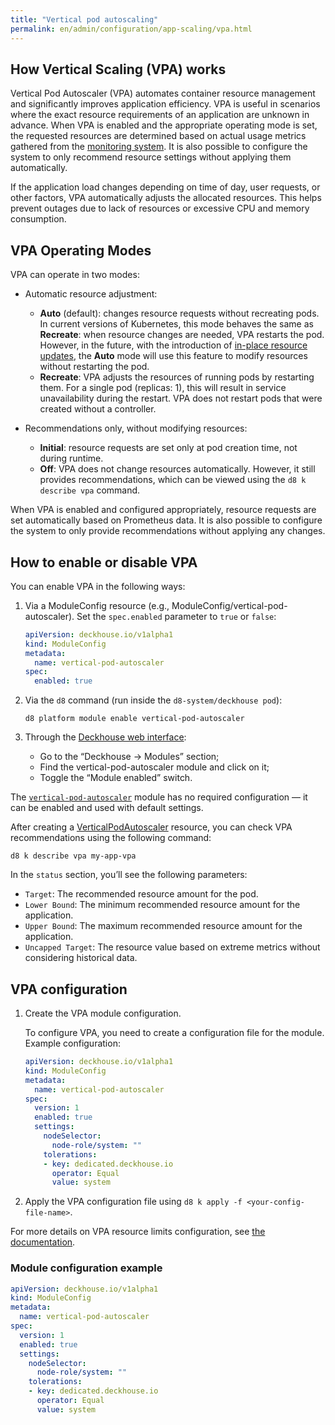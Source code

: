```yaml
---
title: "Vertical pod autoscaling"
permalink: en/admin/configuration/app-scaling/vpa.html
---
```


## How Vertical Scaling (VPA) works

Vertical Pod Autoscaler (VPA) automates container resource management and significantly improves application efficiency. VPA is useful in scenarios where the exact resource requirements of an application are unknown in advance. When VPA is enabled and the appropriate operating mode is set, the requested resources are determined based on actual usage metrics gathered from the [monitoring system](../monitoring/). It is also possible to configure the system to only recommend resource settings without applying them automatically.

If the application load changes depending on time of day, user requests, or other factors, VPA automatically adjusts the allocated resources. This helps prevent outages due to lack of resources or excessive CPU and memory consumption.

## VPA Operating Modes

VPA can operate in two modes:

- Automatic resource adjustment:
  - **Auto** (default): changes resource requests without recreating pods. In current versions of Kubernetes, this mode behaves the same as **Recreate**: when resource changes are needed, VPA restarts the pod. However, in the future, with the introduction of [in-place resource updates](https://github.com/kubernetes/design-proposals-archive/blob/main/autoscaling/vertical-pod-autoscaler.md#in-place-updates), the **Auto** mode will use this feature to modify resources without restarting the pod.
  - **Recreate**: VPA adjusts the resources of running pods by restarting them. For a single pod (replicas: 1), this will result in service unavailability during the restart. VPA does not restart pods that were created without a controller.

- Recommendations only, without modifying resources:
  - **Initial**: resource requests are set only at pod creation time, not during runtime.
  - **Off**: VPA does not change resources automatically. However, it still provides recommendations, which can be viewed using the `d8 k describe vpa` command.

When VPA is enabled and configured appropriately, resource requests are set automatically based on Prometheus data. It is also possible to configure the system to only provide recommendations without applying any changes.

## How to enable or disable VPA

You can enable VPA in the following ways:

1. Via a ModuleConfig resource (e.g., ModuleConfig/vertical-pod-autoscaler). Set the `spec.enabled` parameter to `true` or `false`:

   ```yaml
   apiVersion: deckhouse.io/v1alpha1
   kind: ModuleConfig
   metadata:
     name: vertical-pod-autoscaler
   spec:
     enabled: true
   ```

1. Via the `d8` command (run inside the `d8-system/deckhouse pod`):

   ```console
   d8 platform module enable vertical-pod-autoscaler
   ```

1. Through the [Deckhouse web interface](/modules/console/):

   - Go to the “Deckhouse → Modules” section;
   - Find the vertical-pod-autoscaler module and click on it;
   - Toggle the “Module enabled” switch.

The [`vertical-pod-autoscaler`](/modules/vertical-pod-autoscaler/) module has no required configuration — it can be enabled and used with default settings.

After creating a [VerticalPodAutoscaler](/modules/vertical-pod-autoscaler/cr.html#verticalpodautoscaler) resource, you can check VPA recommendations using the following command:

```console
d8 k describe vpa my-app-vpa
```

In the `status` section, you’ll see the following parameters:

- `Target`: The recommended resource amount for the pod.
- `Lower Bound`: The minimum recommended resource amount for the application.
- `Upper Bound`: The maximum recommended resource amount for the application.
- `Uncapped Target`: The resource value based on extreme metrics without considering historical data.

## VPA configuration

1. Create the VPA module configuration.

   To configure VPA, you need to create a configuration file for the module. Example configuration:

   ```yaml
   apiVersion: deckhouse.io/v1alpha1
   kind: ModuleConfig
   metadata:
     name: vertical-pod-autoscaler
   spec:
     version: 1
     enabled: true
     settings:
       nodeSelector:
         node-role/system: ""
       tolerations:
       - key: dedicated.deckhouse.io
         operator: Equal
         value: system
    ```

1. Apply the VPA configuration file using `d8 k apply -f <your-config-file-name>`.

For more details on VPA resource limits configuration, see [the documentation](../../../user/configuration/app-scaling/vpa.html#how-vpa-interacts-with-limits).

### Module configuration example

```yaml
apiVersion: deckhouse.io/v1alpha1
kind: ModuleConfig
metadata:
  name: vertical-pod-autoscaler
spec:
  version: 1
  enabled: true
  settings:
    nodeSelector:
      node-role/system: ""
    tolerations:
    - key: dedicated.deckhouse.io
      operator: Equal
      value: system
```
